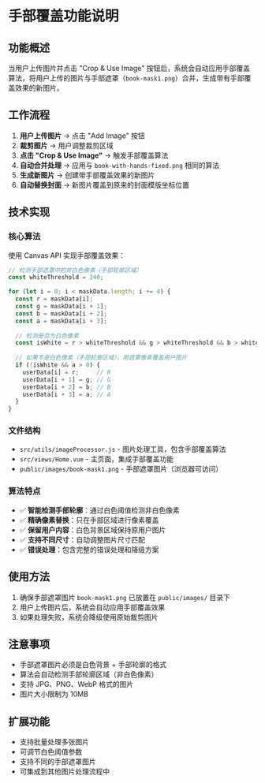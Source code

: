 # 手部覆盖功能说明

## 功能概述

当用户上传图片并点击 "Crop & Use Image" 按钮后，系统会自动应用手部覆盖算法，将用户上传的图片与手部遮罩（`book-mask1.png`）合并，生成带有手部覆盖效果的新图片。

## 工作流程

1. **用户上传图片** → 点击 "Add Image" 按钮
2. **裁剪图片** → 用户调整裁剪区域
3. **点击 "Crop & Use Image"** → 触发手部覆盖算法
4. **自动合并处理** → 应用与 `book-with-hands-fixed.png` 相同的算法
5. **生成新图片** → 创建带手部覆盖效果的新图片
6. **自动替换封面** → 新图片覆盖到原来的封面模版坐标位置

## 技术实现

### 核心算法

使用 Canvas API 实现手部覆盖效果：

```javascript
// 检测手部遮罩中的非白色像素（手部轮廓区域）
const whiteThreshold = 240;

for (let i = 0; i < maskData.length; i += 4) {
  const r = maskData[i];
  const g = maskData[i + 1];
  const b = maskData[i + 2];
  const a = maskData[i + 3];
  
  // 检测是否为白色像素
  const isWhite = r > whiteThreshold && g > whiteThreshold && b > whiteThreshold;
  
  // 如果不是白色像素（手部轮廓区域），用遮罩像素覆盖用户图片
  if (!isWhite && a > 0) {
    userData[i] = r;     // R
    userData[i + 1] = g; // G
    userData[i + 2] = b; // B
    userData[i + 3] = a; // A
  }
}
```

### 文件结构

- `src/utils/imageProcessor.js` - 图片处理工具，包含手部覆盖算法
- `src/views/Home.vue` - 主页面，集成手部覆盖功能
- `public/images/book-mask1.png` - 手部遮罩图片（浏览器可访问）

### 算法特点

- ✅ **智能检测手部轮廓**：通过白色阈值检测非白色像素
- ✅ **精确像素替换**：只在手部区域进行像素覆盖
- ✅ **保留用户内容**：白色背景区域保持原用户图片
- ✅ **支持不同尺寸**：自动调整图片尺寸匹配
- ✅ **错误处理**：包含完整的错误处理和降级方案

## 使用方法

1. 确保手部遮罩图片 `book-mask1.png` 已放置在 `public/images/` 目录下
2. 用户上传图片后，系统会自动应用手部覆盖效果
3. 如果处理失败，系统会降级使用原始裁剪图片

## 注意事项

- 手部遮罩图片必须是白色背景 + 手部轮廓的格式
- 算法会自动检测手部轮廓区域（非白色像素）
- 支持 JPG、PNG、WebP 格式的图片
- 图片大小限制为 10MB

## 扩展功能

- 支持批量处理多张图片
- 可调节白色阈值参数
- 支持不同的手部遮罩图片
- 可集成到其他图片处理流程中

